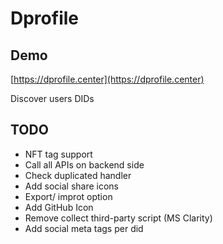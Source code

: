 # Dprofile

## Demo

[https://dprofile.center](https://dprofile.center)

Discover users DIDs

## TODO

- NFT tag support
- Call all APIs on backend side
- Check duplicated handler
- Add social share icons
- Export/ improt option
- Add GitHub Icon
- Remove collect third-party script (MS Clarity)
- Add social meta tags per did
